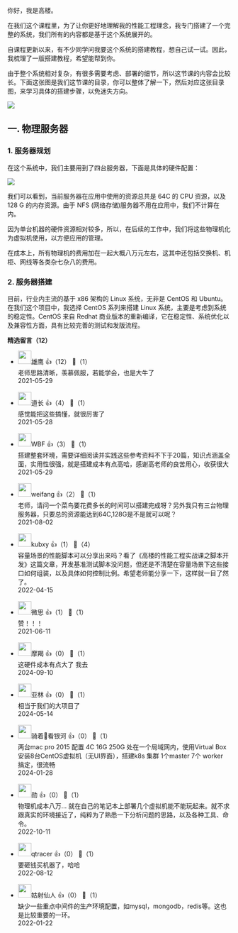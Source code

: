 你好，我是高楼。

在我们这个课程里，为了让你更好地理解我的性能工程理念，我专门搭建了一个完整的系统，我们所有的内容都是基于这个系统展开的。

自课程更新以来，有不少同学问我要这个系统的搭建教程，想自己试一试。因此，我梳理了一版搭建教程，希望能帮到你。

由于整个系统相对复杂，有很多需要考虑、部署的细节，所以这节课的内容会比较长。下面这张图是我们这节课的目录，你可以整体了解一下，然后对应这张目录图，来学习具体的搭建步骤，以免迷失方向。

![](https://static001.geekbang.org/resource/image/53/3c/533c5ce9f317f048fdabf161d8097a3c.jpg?wh=2000%2A1211)

## 一. 物理服务器

### 1. 服务器规划

在这个系统中，我们主要用到了四台服务器，下面是具体的硬件配置：

![](https://static001.geekbang.org/resource/image/4c/71/4c9df8d14e8e3a4b198d89bc889ac071.jpg?wh=2000%2A1320)

我们可以看到，当前服务器在应用中使用的资源总共是 64C 的 CPU 资源，以及 128 G 的内存资源。由于 NFS (网络存储)服务器不用在应用中，我们不计算在内。

因为单台机器的硬件资源相对较多，所以，在后续的工作中，我们将这些物理机化为虚拟机使用，以方便应用的管理。

在成本上，所有物理机的费用加在一起大概八万元左右，这其中还包括交换机、机柜、网线等各类杂七杂八的费用。

### 2. 服务器搭建

目前，行业内主流的基于 x86 架构的 Linux 系统，无非是 CentOS 和 Ubuntu。在我们这个项目中，我选择 CentOS 系列来搭建 Linux 系统，主要是考虑到系统的稳定性。CentOS 来自 Redhat 商业版本的重新编译，它在稳定性、系统优化以及兼容性方面，具有比较完善的测试和发版流程。
<div><strong>精选留言（12）</strong></div><ul>
<li><img src="https://static001.geekbang.org/account/avatar/00/1b/43/c3/2c53acd7.jpg" width="30px"><span>雄鹰</span> 👍（12） 💬（1）<div>老师思路清晰，羡慕佩服，若能学会，也是大牛了</div>2021-05-29</li><br/><li><img src="https://thirdwx.qlogo.cn/mmopen/vi_32/KhQRc8hIxHHyPV3Og2Fc5l8w2y7ibGwGn6odmzl3wTt6fPrNv589uHmia1rgiaZhRiaLVHv9ibhzkxFx1zo42uNIS9A/132" width="30px"><span>道长</span> 👍（4） 💬（1）<div>感觉能把这些搞懂，就很厉害了</div>2021-05-28</li><br/><li><img src="https://static001.geekbang.org/account/avatar/00/26/d4/de/f129dfee.jpg" width="30px"><span>WBF</span> 👍（3） 💬（1）<div>搭建整套环境，需要详细阅读并实践这些参考资料不下于20篇，知识点涵盖全面，实用性很强，就是搭建成本有点高哈，感谢高老师的良苦用心，收获很大</div>2021-05-29</li><br/><li><img src="https://static001.geekbang.org/account/avatar/00/15/49/fe/79cdee17.jpg" width="30px"><span>weifang</span> 👍（2） 💬（1）<div>老师，请问一个菜鸟要花费多长的时间可以搭建完成呀？另外我只有三台物理服务器，只要总的资源能达到64C,128G是不是就可以呢？</div>2021-08-02</li><br/><li><img src="https://static001.geekbang.org/account/avatar/00/17/1b/ab/a5f88914.jpg" width="30px"><span>kubxy</span> 👍（1） 💬（4）<div>容量场景的性能脚本可以分享出来吗？看了《高楼的性能工程实战课之脚本开发》这篇文章，开发基准测试脚本没问题，但还是不清楚在容量场景下这些接口如何组装，以及具体如何控制比例。希望老师能分享一下，这样就一目了然了。</div>2022-04-15</li><br/><li><img src="https://static001.geekbang.org/account/avatar/00/0f/53/3d/1189e48a.jpg" width="30px"><span>微思</span> 👍（1） 💬（1）<div>赞！！！</div>2021-06-11</li><br/><li><img src="https://static001.geekbang.org/account/avatar/00/2f/9e/8e/ed7f5c8e.jpg" width="30px"><span>摩羯</span> 👍（0） 💬（1）<div>这硬件成本有点大了 我去
</div>2024-09-10</li><br/><li><img src="https://static001.geekbang.org/account/avatar/00/0f/8c/5c/3f164f66.jpg" width="30px"><span>亚林</span> 👍（0） 💬（1）<div>相当于我们的大项目了</div>2024-05-14</li><br/><li><img src="https://static001.geekbang.org/account/avatar/00/10/66/2e/527b73c9.jpg" width="30px"><span>骑着🚀看银河</span> 👍（0） 💬（1）<div>两台mac pro 2015 配置 4C 16G 250G 处在一个局域网内，使用Virtual Box安装8台CentOS虚拟机（无UI界面），搭建k8s 集群 1个master 7个 worker 搞定，很流畅</div>2024-01-28</li><br/><li><img src="https://static001.geekbang.org/account/avatar/00/17/6b/c9/b0908f09.jpg" width="30px"><span>勋</span> 👍（0） 💬（1）<div>物理机成本八万...
就在自己的笔记本上部署几个虚拟机能不能玩起来。就不求跟真实的环境接近了，纯粹为了熟悉一下分析问题的思路，以及各种工具、命令。</div>2022-10-11</li><br/><li><img src="https://static001.geekbang.org/account/avatar/00/1f/06/ac/55fba20b.jpg" width="30px"><span>qtracer</span> 👍（0） 💬（1）<div>要砸钱买机器了，哈哈</div>2022-08-12</li><br/><li><img src="https://static001.geekbang.org/account/avatar/00/0f/63/85/1dc41622.jpg" width="30px"><span>姑射仙人</span> 👍（0） 💬（1）<div>缺少一些重点中间件的生产环境配置，如mysql，mongodb，redis等。这也是比较重要的一环。</div>2022-01-22</li><br/>
</ul>